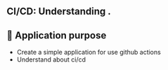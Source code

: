 ## CI/CD: Understanding  .

## :pushpin: Application purpose
- Create a simple application for use github actions
- Understand about ci/cd
